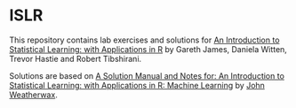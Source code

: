 # ISLR

This repository contains lab exercises and solutions for [An Introduction to Statistical Learning: with Applications in R](http://link.springer.com/book/10.1007/978-1-4614-7138-7) by Gareth James, Daniela Witten, Trevor Hastie and Robert Tibshirani.

Solutions are based on [A Solution Manual and Notes for: An Introduction to Statistical Learning: with Applications in R: Machine Learning](http://www.amazon.com/dp/B00JODN038) by [John Weatherwax](http://waxworksmath.com/Authors/G_M/James/james.html).


